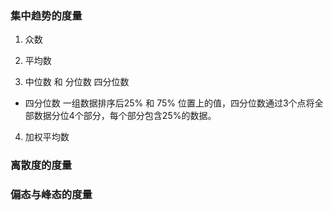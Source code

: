 ### 集中趋势的度量

1. 众数

2. 平均数

3. 中位数 和 分位数 四分位数

* 四分位数 
一组数据排序后25% 和 75% 位置上的值，四分位数通过3个点将全部数据分位4个部分，每个部分包含25%的数据。

4. 加权平均数


### 离散度的度量


### 偏态与峰态的度量